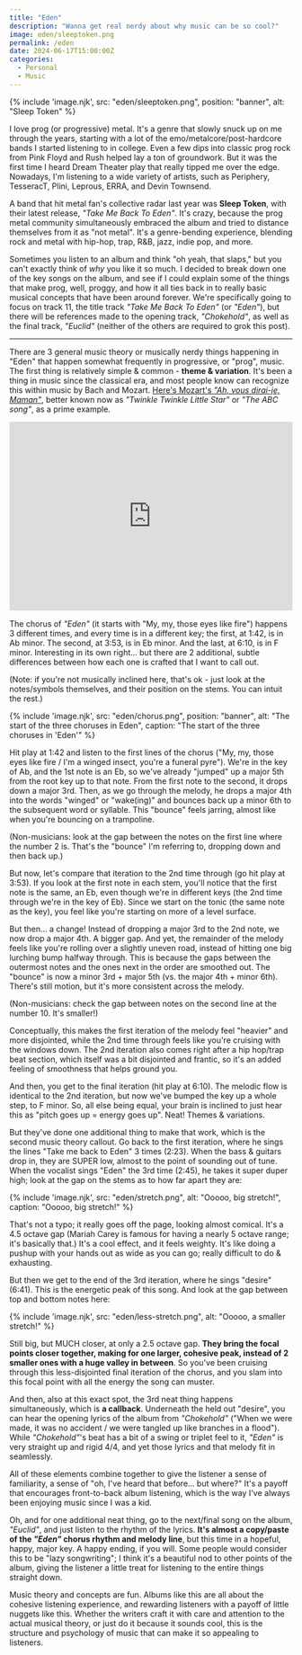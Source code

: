 ```yaml
---
title: "Eden"
description: "Wanna get real nerdy about why music can be so cool?"
image: eden/sleeptoken.png
permalink: /eden
date: 2024-06-17T15:00:00Z
categories: 
  - Personal
  - Music
---
```


{% include 'image.njk',
  src: "eden/sleeptoken.png",
  position: "banner",
  alt: "Sleep Token"
%}

I love prog (or progressive) metal. It's a genre that slowly snuck up on me through the years, starting with a lot of the emo/metalcore/post-hardcore bands I started listening to in college. Even a few dips into classic prog rock from Pink Floyd and Rush helped lay a ton of groundwork. But it was the first time I heard Dream Theater play that really tipped me over the edge. Nowadays, I'm listening to a wide variety of artists, such as Periphery, TesseracT, Plini, Leprous, ERRA, and Devin Townsend.

A band that hit metal fan's collective radar last year was **Sleep Token**, with their latest release, *"Take Me Back To Eden"*. It's crazy, because the prog metal community simultaneously embraced the album and tried to distance themselves from it as "not metal". It's a genre-bending experience, blending rock and metal with hip-hop, trap, R&B, jazz, indie pop, and more.

Sometimes you listen to an album and think "oh yeah, that slaps," but you can't exactly think of *why* you like it so much. I decided to break down one of the key songs on the album, and see if I could explain some of the things that make prog, well, proggy, and how it all ties back in to really basic musical concepts that have been around forever. We're specifically going to focus on track 11, the title track *"Take Me Back To Eden"* (or *"Eden"*), but there will be references made to the opening track, *"Chokehold"*, as well as the final track, *"Euclid"* (neither of the others are required to grok this post).

---

There are 3 general music theory or musically nerdy things happening in "Eden" that happen somewhat frequently in progressive, or "prog", music. The first thing is relatively simple & common - **theme & variation**. It's been a thing in music since the classical era, and most people know can recognize this within music by Bach and Mozart. [Here's Mozart's *"Ah, vous dirai-je, Maman"*](https://www.youtube.com/watch?v=DDMvvelPXj0), better known now as *"Twinkle Twinkle Little Star"* or *"The ABC song"*, as a prime example.

<div style="max-width:100%; margin-bottom: 1rem;"><div style="position:relative;padding-bottom:calc(56.25% + 52px);height: 0;"><iframe style="position:absolute;top:0;left:0;" width="100%" height="100%" src="https://odesli.co/embed/?url=https%3A%2F%2Fsong.link%2Fi%2F1669570010&theme=light" frameborder="0" allowfullscreen sandbox="allow-same-origin allow-scripts allow-presentation allow-popups allow-popups-to-escape-sandbox" allow="clipboard-read; clipboard-write"></iframe></div></div>

The chorus of *"Eden"* (it starts with "My, my, those eyes like fire") happens 3 different times, and every time is in a different key; the first, at 1:42, is in Ab minor. The second, at 3:53, is in Eb minor. And the last, at 6:10, is in F minor. Interesting in its own right... but there are 2 additional, subtle differences between how each one is crafted that I want to call out.

(Note: if you're not musically inclined here, that's ok - just look at the notes/symbols themselves, and their position on the stems. You can intuit the rest.)

{% include 'image.njk',
  src: "eden/chorus.png",
  position: "banner",
  alt: "The start of the three choruses in Eden",
  caption: "The start of the three choruses in 'Eden'"
%}

Hit play at 1:42 and listen to the first lines of the chorus ("My, my, those eyes like fire / I'm a winged insect, you're a funeral pyre"). We're in the key of Ab, and the 1st note is an Eb, so we've already "jumped" up a major 5th from the root key up to that note. From the first note to the second, it drops down a major 3rd. Then, as we go through the melody, he drops a major 4th into the words "winged" or "wake(ing)" and bounces back up a minor 6th to the subsequent word or syllable. This "bounce" feels jarring, almost like when you're bouncing on a trampoline.

(Non-musicians: look at the gap between the notes on the first line where the number 2 is. That's the "bounce" I'm referring to, dropping down and then back up.)

But now, let's compare that iteration to the 2nd time through (go hit play at 3:53). If you look at the first note in each stem, you'll notice that the first note is the same, an Eb, even though we're in different keys (the 2nd time through we're in the key of Eb). Since we start on the tonic (the same note as the key), you feel like you're starting on more of a level surface.

But then... a change! Instead of dropping a major 3rd to the 2nd note, we now drop a major 4th. A bigger gap. And yet, the remainder of the melody feels like you're rolling over a slightly uneven road, instead of hitting one big lurching bump halfway through. This is because the gaps between the outermost notes and the ones next in the order are smoothed out. The "bounce" is now a minor 3rd + major 5th (vs. the major 4th + minor 6th). There's still motion, but it's more consistent across the melody.

(Non-musicians: check the gap between notes on the second line at the number 10. It's smaller!)

Conceptually, this makes the first iteration of the melody feel "heavier" and more disjointed, while the 2nd time through feels like you're cruising with the windows down. The 2nd iteration also comes right after a hip hop/trap beat section, which itself was a bit disjointed and frantic, so it's an added feeling of smoothness that helps ground you.

And then, you get to the final iteration (hit play at 6:10). The melodic flow is identical to the 2nd iteration, but now we've bumped the key up a whole step, to F minor. So, all else being equal, your brain is inclined to just hear this as "pitch goes up = energy goes up". Neat! Themes & variations.

But they've done one additional thing to make that work, which is the second music theory callout. Go back to the first iteration, where he sings the lines "Take me back to Eden" 3 times (2:23). When the bass & guitars drop in, they are SUPER low, almost to the point of sounding out of tune. When the vocalist sings "Eden" the 3rd time (2:45), he takes it super duper high; look at the gap on the stems as to how far apart they are:

{% include 'image.njk',
  src: "eden/stretch.png",
  alt: "Ooooo, big stretch!",
  caption: "Ooooo, big stretch!"
%}

That's not a typo; it really goes off the page, looking almost comical. It's a 4.5 octave gap (Mariah Carey is famous for having a nearly 5 octave range; it's basically that.) It's a cool effect, and it feels weighty. It's like doing a pushup with your hands out as wide as you can go; really difficult to do & exhausting.

But then we get to the end of the 3rd iteration, where he sings "desire" (6:41). This is the energetic peak of this song. And look at the gap between top and bottom notes here:

{% include 'image.njk',
  src: "eden/less-stretch.png",
  alt: "Ooooo, a smaller stretch!"
%}

Still big, but MUCH closer, at only a 2.5 octave gap. **They bring the focal points closer together, making for one larger, cohesive peak, instead of 2 smaller ones with a huge valley in between**. So you've been cruising through this less-disjointed final iteration of the chorus, and you slam into this focal point with all the energy the song can muster.

And then, also at this exact spot, the 3rd neat thing happens simultaneously, which is **a callback**. Underneath the held out "desire", you can hear the opening lyrics of the album from *"Chokehold"* ("When we were made, it was no accident / we were tangled up like branches in a flood"). While *"Chokehold"*'s beat has a bit of a swing or triplet feel to it, *"Eden"* is very straight up and rigid 4/4, and yet those lyrics and that melody fit in seamlessly.

All of these elements combine together to give the listener a sense of familiarity, a sense of "oh, I've heard that before... but where?" It's a payoff that encourages front-to-back album listening, which is the way I've always been enjoying music since I was a kid.

Oh, and for one additional neat thing, go to the next/final song on the album, *"Euclid"*, and just listen to the rhythm of the lyrics. **It's almost a copy/paste of the *"Eden"* chorus rhythm and melody line**, but this time in a hopeful, happy, major key. A happy ending, if you will. Some people would consider this to be "lazy songwriting"; I think it's a beautiful nod to other points of the album, giving the listener a little treat for listening to the entire things straight down.

Music theory and concepts are fun. Albums like this are all about the cohesive listening experience, and rewarding listeners with a payoff of little nuggets like this. Whether the writers craft it with care and attention to the actual musical theory, or just do it because it sounds cool, this is the structure and psychology of music that can make it so appealing to listeners.
